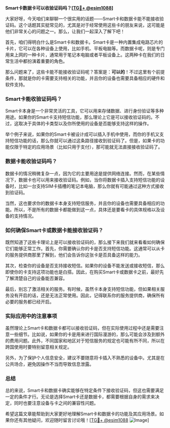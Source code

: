 **Smart卡数据卡可以收验证码吗？[[TG💪+ @esim1088](https://t.me/s/esim1088)]**

大家好呀，今天咱们来聊聊一个很实用的话题——Smart卡和数据卡能不能接收验证码。这个话题其实挺常见的，尤其是对于经常使用这些卡的朋友来说，这可能是他们非常关心的问题之一。那么，让我们一起深入了解下吧！

首先，咱们得明白什么是Smart卡和数据卡。Smart卡是一种内置集成电路芯片的卡片，它可以在各种设备上使用，比如手机、平板电脑等。而数据卡呢，则是专门用来上网的一种卡片，通常用于笔记本电脑或者平板设备上。这两种卡在我们的日常生活中都扮演着重要的角色。

那么问题来了，这些卡能不能接收验证码呢？答案是：**可以的**！不过这里有个前提条件，那就是你的卡需要支持相关的功能，并且你的设备也需要具备相应的硬件和软件支持。

### Smart卡能收验证码吗？

Smart卡本身是一个非常灵活的工具，它可以用来存储数据、进行身份验证等多种用途。如果你的Smart卡支持短信功能，那么理论上它是可以接收验证码的。不过，这取决于具体的卡类型以及你所使用的设备是否能够支持这样的操作。

举个例子来说，如果你的Smart卡被设计成可以插入手机中使用，而你的手机又支持短信功能的话，那么你就可以通过这条路径接收到验证码了。但是，如果卡的功能仅限于特定的应用场景（比如只用于支付），那可能就无法直接接收验证码了。

### 数据卡能收验证码吗？

数据卡的情况稍微复杂一点，因为它的主要用途是提供网络连接。然而，在某些情况下，数据卡也可以用来接收验证码。例如，当你将数据卡插入支持短信功能的设备时，比如一台支持SIM卡插槽的笔记本电脑，那么你就有可能通过这种方式接收到验证码。

当然，这也要求你的数据卡本身支持短信服务，并且你的设备也需要具备相应的功能。所以，不是所有的数据卡都能做到这一点，具体还是要看卡的具体规格以及设备的支持情况。

### 如何确保Smart卡或数据卡能接收验证码？

既然知道了这些卡理论上是可以接收验证码的，那么接下来我们就来看看如何确保它们能够正常工作。首先，你需要确认你的卡是否支持短信功能。这通常可以从卡的服务提供商那里了解到，他们会告诉你这张卡是否具备这样的能力。

其次，检查你的设备是否支持接收短信。如果你的设备不能发送或接收短信，那么即使你的卡支持这项功能也是白搭。因此，在购买Smart卡或数据卡之前，最好先了解清楚自己的设备能否兼容。

最后，别忘了激活相关的服务。有时候，虽然卡本身支持短信功能，但如果相关服务没有开启的话，还是无法正常使用。因此，记得联系你的服务提供商，确保所有必要的服务都已经开启。

### 实际应用中的注意事项

虽然理论上Smart卡和数据卡都可以接收验证码，但在实际使用过程中还是需要注意一些细节。比如说，如果你的卡是用来进行国际漫游的，那么可能会涉及到额外的费用问题。此外，不同国家和地区对于短信服务的规定也可能有所不同，所以在跨国使用时要特别留意相关规定。

另外，为了保护个人信息安全，建议不要随意将卡插入不熟悉的设备中。尤其是在公共场合，避免因操作不当而导致信息泄露。

### 总结

总的来说，Smart卡和数据卡确实能够在特定条件下接收验证码，但这也需要满足一定的条件才行。无论是选择Smart卡还是数据卡，都需要根据自身的需求来决定，同时也要注意设备与卡之间的兼容性问题。

希望这篇文章能帮助到大家更好地理解Smart卡和数据卡的功能及其应用场景。如果你还有其他疑问，欢迎随时留言讨论哦！[[TG💪+ @esim1088](https://t.me/s/esim1088) ![Image](https://i.postimg.cc/4NQfJmqS/Snipaste-2025-05-13-00-14-12.png)]